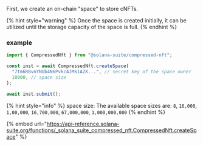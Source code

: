 First, we create an on-chain "space" to store cNFTs.

{% hint style="warning" %} Once the space is created initially, it can be
utilized until the storage capacity of the space is full. {% endhint %}


### example

```ts
import { CompressedNft } from "@solana-suite/compressed-nft";

const inst = await CompressedNft.createSpace(
  "7tm6RBvnYNUb4N6Pvkc4JMk1AZX...", // secret key of the space owner
  10000, // space size
);

await inst.submit();
```

{% hint style="info" %} space size: 
The available space sizes are: `8`, `16,000`, `1,00,000`, `16,700,000`, `67,000,000`, `1,000,000,000`
{% endhint %}




{% embed url="https://api-reference.solana-suite.org/functions/_solana_suite_compressed_nft.CompressedNft.createSpace" %}
